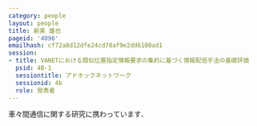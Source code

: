 ```yaml
---
category: people
layout: people
title: 新美 雄也
pageid: '4096'
emailhash: cf72a8d12dfe24cd70af9e2dd6100ad1
session:
- title: VANETにおける類似位置指定情報要求の集約に基づく情報配信手法の基礎評価
  psid: 4B-1
  sessiontitle: アドホックネットワーク
  sessionid: 4b
  role: 発表者
---
```

車々間通信に関する研究に携わっています．